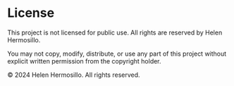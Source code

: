 # License

This project is not licensed for public use. All rights are reserved by Helen Hermosillo. 

You may not copy, modify, distribute, or use any part of this project without explicit written permission from the copyright holder.

© 2024 Helen Hermosillo. All rights reserved.
